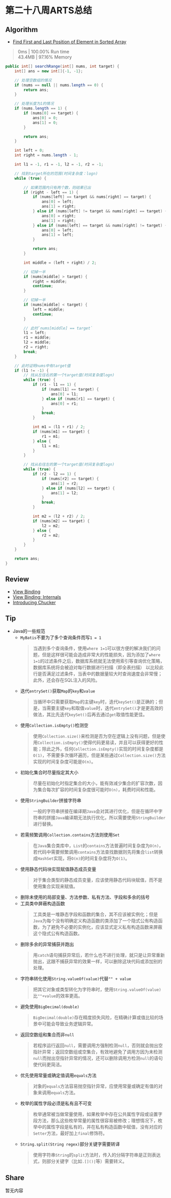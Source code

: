 # 第二十八周ARTS总结
## Algorithm
- [Find First and Last Position of Element in Sorted Array](https://leetcode.com/problems/find-first-and-last-position-of-element-in-sorted-array/)
> 0ms | 100.00% Run time  
> 43.4MB | 97.16% Memory
```java
public int[] searchRange(int[] nums, int target) {
    int[] ans = new int[]{-1, -1};

    // 处理空数组的情况
    if (nums == null || nums.length == 0) {
        return ans;
    }

    // 处理长度为1的情况
    if (nums.length == 1) {
        if (nums[0] == target) {
            ans[0] = 0;
            ans[1] = 0;
        }

        return ans;
    }

    int left = 0;
    int right = nums.length - 1;

    int l1 = -1, r1 = -1, l2 = -1, r2 = -1;

    // 找到target所在的范围(时间复杂度：logn)
    while (true) {

        // 如果范围内只有两个数，则结果已出
        if (right - left == 1) {
            if (nums[left] == target && nums[right] == target) {
                ans[0] = left;
                ans[1] = right;
            } else if (nums[left] != target && nums[right] == target) {
                ans[0] = right;
                ans[1] = right;
            } else if (nums[left] == target && nums[right] != target) {
                ans[0] = left;
                ans[1] = left;
            }

            return ans;
        }

        int middle = (left + right) / 2;

        // 切掉一半
        if (nums[middle] > target) {
            right = middle;
            continue;
        }

        // 切掉一半
        if (nums[middle] < target) {
            left = middle;
            continue;
        }

        // 此时`nums[middle] == target`
        l1 = left;
        r1 = middle;
        l2 = middle;
        r2 = right;
        break;
    }

    // 此时证明nums中有target值
    if (l1 != -1) {
        // 找从左往右的第一个target值(时间复杂度logn)
        while (true) {
            if (r1 - l1 == 1) {
                if (nums[l1] == target) {
                    ans[0] = l1;
                } else if (nums[r1] == target) {
                    ans[0] = r1;
                }
                break;
            }

            int m1 = (l1 + r1) / 2;
            if (nums[m1] == target) {
                r1 = m1;
            } else {
                l1 = m1;
            }
        }

        // 找从右往左的第一个target值(时间复杂度logn)
        while (true) {
            if (r2 - l2 == 1) {
                if (nums[r2] == target) {
                    ans[1] = r2;
                } else if (nums[l2] == target) {
                    ans[1] = l2;
                }
                break;
            }

            int m2 = (l2 + r2) / 2;
            if (nums[m2] == target) {
                l2 = m2;
            } else {
                r2 = m2;
            }
        }
    }

    return ans;
}
```

## Review
- [View Binding](https://developer.android.com/topic/libraries/view-binding)
- [View Binding: Internals](https://blog.stylingandroid.com/view-binding-internals/)  
- [Introducing Chucker](https://proandroiddev.com/introducing-chucker-18f13a51b35d)

## Tip
+ Java的一些规范
    + `MyBatis`不要为了多个查询条件而写`1 = 1`
        > 当遇到多个查询条件，使用`where 1=1`可以很方便的解决我们的问题，但是这样很可能会造成非常大的性能损失，因为添加了`where 1=1`的过滤条件之后，数据库系统就无法使用索引等查询优化策略，数据库系统将会被迫对每行数据进行扫描（即全表扫描） 以比较此行是否满足过滤条件，当表中的数据量较大时查询速度会非常慢；此外，还会存在SQL注入的风险。
    + 迭代`entrySet()`获取`Map`的`key`和`value`
        > 当循环中只需要获取`Map`的主键`key`时，迭代`keySet()`是正确的；但是，当需要主键`key`和取值`value`时，迭代`entrySet()`才是更高效的做法，其比先迭代`keySet()`后再去通过`get`取值性能更佳。
    + 使用`Collection.isEmpty()`检测空
        > 使用`Collection.size()`来检测是否为空在逻辑上没有问题，但是使用`Collection.isEmpty()`使得代码更易读，并且可以获得更好的性能；除此之外，任何`Collection.isEmpty()`实现的时间复杂度都是`O(1)`，不需要多次循环遍历，但是某些通过`Collection.size()`方法实现的时间复杂度可能是`O(n)`。
    + 初始化集合时尽量指定其大小
        > 尽量在初始化时指定集合的大小，能有效减少集合的扩容次数，因为集合每次扩容的时间复杂度很可能时`O(n)`，耗费时间和性能。
    + 使用`StringBuilder`拼接字符串
        > 一般的字符串拼接在编译期`Java`会对其进行优化，但是在循环中字符串的拼接`Java`编译期无法执行优化，所以需要使用`StringBuilder`进行替换。
    + 若需频繁调用`Collection.contains`方法则使用`Set`
        > 在`Java`集合类库中，`List`的`contains`方法普遍时间复杂度为`O(n)`，若代码中需要频繁调用`contains`方法查找数据则先将集合`list`转换成`HashSet`实现，将`O(n)`的时间复杂度将为`O(1)`。
    + 使用静态代码块实现赋值静态成员变量
        > 对于集合类型的静态成员变量，应该使用静态代码块赋值，而不是使用集合实现来赋值。
    + 删除未使用的局部变量、方法参数、私有方法、字段和多余的括号
    + 工具类中屏蔽构造函数
        > 工具类是一堆静态字段和函数的集合，其不应该被实例化；但是`Java`为每个没有明确定义构造函数的类添加了一个隐式公有构造函数，为了避免不必要的实例化，应该显式定义私有构造函数来屏蔽这个隐式公有构造函数。
    + 删除多余的异常捕获并跑出
        > 用`catch`语句捕获异常后，若什么也不进行处理，就只是让异常重新抛出，这跟不捕获异常的效果一样，可以删除这块代码或添加别的处理。
    + 字符串转化使用`String.valueOf(value)`代替`"" + value`
        > 把其它对象或类型转化为字符串时，使用`String.valueOf(value)`比`""+value`的效率更高。
    + 避免使用`BigDecimal(double)`
        > `BigDecimal(double)`存在精度损失风险，在精确计算或值比较的场景中可能会导致业务逻辑异常。
    + 返回空数组和集合而非`null`
        > 若程序运行返回`null`，需要调用方强制检测`null`，否则就会抛出空指针异常；返回空数组或空集合，有效地避免了调用方因为未检测`null`而抛出空指针异常的情况，还可以删除调用方检测`null`的语句使代码更简洁。
    + 优先使用常量或确定值调用`equals`方法
        > 对象的`equals`方法容易抛空指针异常，应使用常量或确定有值的对象来调用`equals`方法。
    + 枚举的属性字段必须是私有且不可变
        > 枚举通常被当做常量使用，如果枚举中存在公共属性字段或设置字段方法，那么这些枚举常量的属性很容易被修改；理想情况下，枚举中的属性字段是私有的，并在私有构造函数中赋值，没有对应的`Setter`方法，最好加上`final`修饰符。
    + `String.split(String regex)`部分关键字需要转译
        > 使用字符串`String`的`split`方法时，传入的分隔字符串是正则表达式，则部分关键字（比如`.[]()|`等）需要转义。
## Share
暂无内容

<Vssue title="第二十八周ARTS总结" />